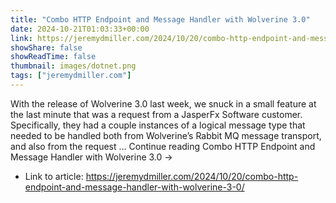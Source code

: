 ```yaml
---
title: "Combo HTTP Endpoint and Message Handler with Wolverine 3.0"
date: 2024-10-21T01:03:33+00:00
link: https://jeremydmiller.com/2024/10/20/combo-http-endpoint-and-message-handler-with-wolverine-3-0/
showShare: false
showReadTime: false
thumbnail: images/dotnet.png
tags: ["jeremydmiller.com"]
---
```

With the release of Wolverine 3.0 last week, we snuck in a small feature at the last minute that was a request from a JasperFx Software customer. Specifically, they had a couple instances of a logical message type that needed to be handled both from Wolverine’s Rabbit MQ message transport, and also from the request … Continue reading Combo HTTP Endpoint and Message Handler with Wolverine 3.0 →

- Link to article: https://jeremydmiller.com/2024/10/20/combo-http-endpoint-and-message-handler-with-wolverine-3-0/